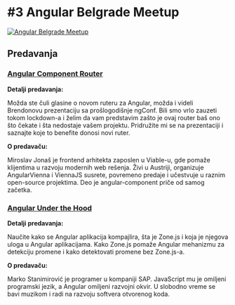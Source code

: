 # #3 Angular Belgrade Meetup

[![Angular Belgrade Meetup](https://i.ibb.co/Lg3LqMp/3-Angular-Belgrade-Meetup.jpg)](https://youtu.be/xdQlOZabDtM)

## Predavanja

### [Angular Component Router](./angular-component-router.pdf)

**Detalji predavanja:**

Možda ste čuli glasine o novom ruteru za Angular, možda i videli Brendonovu prezentaciju sa prošlogodišnje ngConf.
Bili smo vrlo zauzeti tokom lockdown-a i želim da vam predstavim zašto je ovaj router baš ono što čekate
i šta nedostaje vašem projektu. Pridružite mi se na prezentaciji i saznajte koje to benefite donosi novi ruter.

**O predavaču:**

Miroslav Jonaš je frontend arhitekta zaposlen u Viable-u, gde pomaže klijentima u razvoju modernih web rešenja.
Živi u Austriji, organizuje AngularVienna i ViennaJS susrete, povremeno predaje i učestvuje u raznim open-source
projektima. Deo je angular-component priče od samog začetka.

### [Angular Under the Hood](./angular-under-the-hood.pdf)

**Detalji predavanja:**

Naučite kako se Angular aplikacija kompajlira, šta je Zone.js i koja je njegova uloga u Angular aplikacijama.
Kako Zone.js pomaže Angular mehanizmu za detekciju promene i kako detektovati promene bez Zone.js-a.

**O predavaču:**

Marko Stanimirović je programer u kompaniji SAP. JavaScript mu je omiljeni programski jezik, a Angular omiljeni
razvojni okvir. U slobodno vreme se bavi muzikom i radi na razvoju softvera otvorenog koda.
